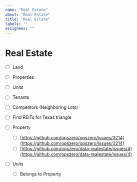 ```yaml
---
name: "Real Estate"
about: "Real Estate"
title: "Real Estate"
labels: ''
assignees: ""
---
```


# Real Estate

- [ ] Land
- [ ] Properties
- [ ] Units
- [ ] Tenants
- [ ] Competitors (Neighboring Lots)

- [ ] Find REITs for Texas triangle
- [ ] Property
  - [ ] [https://github.com/opszero/opszero/issues/3214](https://github.com/opszero/opszero/issues/3214)
  - [ ] [https://github.com/opszero/data-realestate/issues/4](https://github.com/opszero/data-realestate/issues/4)
- [ ] Units
  - [ ] Belongs to Property


